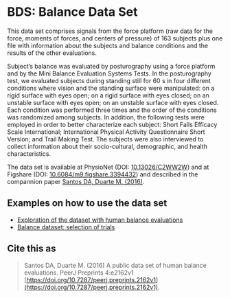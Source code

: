BDS: Balance Data Set
====================

This data set comprises signals from the force platform (raw data for the force, moments of forces, and centers of pressure) of 163 subjects plus one file with information about the subjects and balance conditions and the results of the other evaluations. 

Subject’s balance was evaluated by posturography using a force platform and by the Mini Balance Evaluation Systems Tests. In the posturography test, we evaluated subjects during standing still for 60 s in four different conditions where vision and the standing surface were manipulated: on a rigid surface with eyes open; on a rigid surface with eyes closed; on an unstable surface with eyes open; on an unstable surface with eyes closed. Each condition was performed three times and the order of the conditions was randomized among subjects. In addition, the following tests were employed in order to better characterize each subject: Short Falls Efficacy Scale International; International Physical Activity Questionnaire Short Version; and Trail Making Test. The subjects were also interviewed to collect information about their socio-cultural, demographic, and health characteristics.  

The data set is available at PhysioNet (DOI: [10.13026/C2WW2W](https://dx.doi.org/10.13026/C2WW2W)) and at Figshare (DOI: [10.6084/m9.figshare.3394432](https://dx.doi.org/10.6084/m9.figshare.3394432)) and described in the compannion paper [Santos DA, Duarte M. (2016)](https://doi.org/10.7287/peerj.preprints.2162v1). 

## Examples on how to use the data set  
 - [Exploration of the dataset with human balance evaluations](http://nbviewer.jupyter.org/github/demotu/datasets/blob/master/Balance/notebooks/BalanceDatasetAnalysis.ipynb)  
 - [Balance dataset: selection of trials](http://nbviewer.jupyter.org/github/demotu/datasets/blob/master/Balance/notebooks/BalanceDatasetSelection.ipynb)

## Cite this as 
> Santos DA, Duarte M. (2016) A public data set of human balance evaluations. PeerJ Preprints 4:e2162v1 [https://doi.org/10.7287/peerj.preprints.2162v1](https://doi.org/10.7287/peerj.preprints.2162v1).
